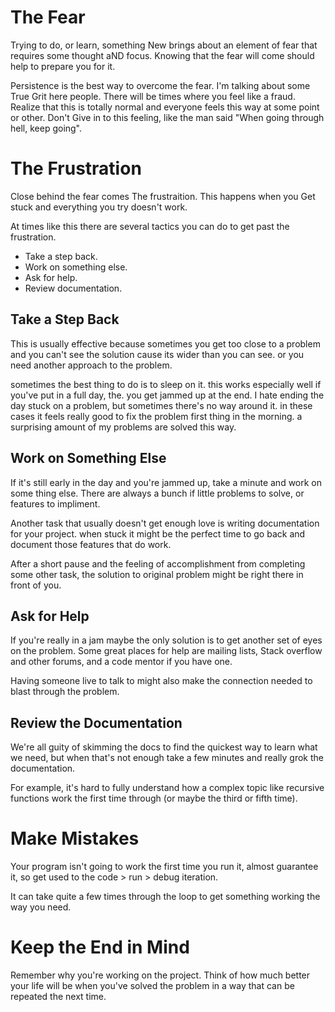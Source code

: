 # The Fear

Trying to do, or learn, something New brings about an element of fear that requires some thought aND focus.  Knowing that the fear will come should help to prepare you for it.

Persistence is the best way to overcome the fear. I'm talking about some True Grit here people. There will be times where you feel like a fraud. Realize that this is totally normal and everyone feels this way at some point or other.  Don't Give in to this feeling, like the man said "When going through hell, keep going".

# The Frustration 

Close behind the fear comes The frustraition.  This happens when you Get stuck and everything you try doesn't work.  


At times like this there are several tactics you can do to get past the frustration.

* Take a step back.
* Work on something else.
* Ask for help.
* Review documentation.

## Take a Step Back

This is usually effective because sometimes you get too close to a problem and you can't see the solution cause its wider than you can see.  or you need another approach to the problem.

sometimes the best thing to do is to sleep on it.  this works especially well if you've put in a full day, the. you get jammed up at the end.  I hate ending the day stuck on a problem, but sometimes there's no way around it.  in these cases it feels really good to fix the problem first thing in the morning.  a surprising amount of my problems are solved this way.

## Work on Something Else

If it's still early in the day and you're jammed up, take a minute and work on some thing else.  There are always a bunch if little problems to solve, or features to impliment.

Another task that usually doesn't get enough love is writing documentation for your project.  when stuck it might be the perfect time to go back and document those features that do work.  

After a short pause and the feeling of accomplishment from completing some other task, the solution to original problem might be right there in front of you.

## Ask for Help

If you're really in a jam maybe the only solution is to get another set of eyes on the problem. Some great places for help are mailing lists, Stack overflow and other forums, and a code mentor if you have one.

Having someone live to talk to might also make the connection needed to blast through the problem.

## Review the Documentation

We're all guity of skimming the docs to find the quickest way to learn what we need, but when that's not enough take a few minutes and really grok the documentation.

For example, it's hard to fully understand how a complex topic like recursive functions work the first time through (or maybe the third or fifth time).

# Make Mistakes

Your program isn't going to work the first time you run it, almost guarantee it, so get used to the code > run > debug iteration.

It can take quite a few times through the loop to get something working the way you need.


# Keep the End in Mind

Remember why you're working on the project. Think of how much better your life will be when you've solved the problem in a way that can be repeated the next time.